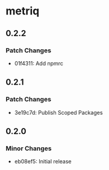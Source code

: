 # metriq

## 0.2.2

### Patch Changes

- 01f4311: Add npmrc

## 0.2.1

### Patch Changes

- 3e19c7d: Publish Scoped Packages

## 0.2.0

### Minor Changes

- eb08ef5: Initial release
